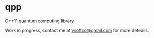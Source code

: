 qpp
===

C++11 quantum computing library

Work in progress, contact me at vsoftco@gmail.com for more deteails.
